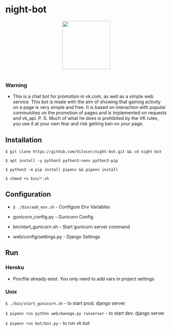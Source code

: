 # night-bot

<div align="center">
  <a href="https://github.com/Vilocer/night-bot-django-webapp">
    <img width="150" height="150" src="https://sun9-28.userapi.com/c851328/v851328430/12f4d2/z_Z837L-q-o.jpg">
  </a>
  <br>
  <br>
</div>

### Warning
- This is a chat bot for promotion in vk.com, as well as a simple web service. This bot is made with the aim of showing that gaining activity on a page is very simple and free. It is based on interaction with popular communities on the promotion of pages and is implemented on requests and vk_api. P. S. Much of what he does is prohibited by the VK rules, you use it at your own fear and risk getting ban on your page.

## Installation

`$ git clone https://github.com/Vilocer/night-bot.git && cd night-bot`

`$ apt install -y python3 python3-venv python3-pip`

`$ python3 -m pip install pipenv && pipenv install`

`$ chmod +x bin/*.sh`

## Configuration

- `$ ./bin/add_env.sh` - Configure Env Variables

- gunicorn_config.py - Gunicorn Config

- bin/start_gunicorn.sh - Start gunicorn server command

- web/config/settings.py - Django Settings

## Run

### Heroku

- Procfile already exist. You only need to add vars in project settings

### Unix

`$ ./bin/start_gunicorn.sh` - to start prod. django server

`$ pipenv run python web/manage.py runserver` - to start dev. django server

`$ pipenv run bot/bot.py` - to run vk bot 
